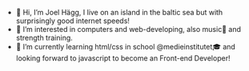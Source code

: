 - 👋 Hi, I’m Joel Hägg, I live on an island in the baltic sea but with surprisingly good internet speeds!
- 👀 I’m interested in computers and web-developing, also music:guitar: and strength training.
- 🌱 I’m currently learning html/css in school @medieinstitutet:mortar_board: and looking forward to javascript to become an Front-end Developer!
